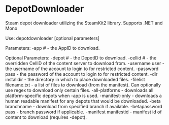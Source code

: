 DepotDownloader
===============

Steam depot downloader utilizing the SteamKit2 library. Supports .NET and Mono

Use: depotdownloader <parameters> [optional parameters]

Parameters:
  -app #        - the AppID to download.

Optional Parameters:
  -depot #      - the DepotID to download.
  -cellid #     - the overridden CellID of the content server to download from.
  -username user      - the username of the account to login to for restricted content.
  -password pass      - the password of the account to login to for restricted content.
  -dir installdir     - the directory in which to place downloaded files.
  -filelist filename.txt    - a list of files to download (from the manifest). Can optionally use regex to download only certain files.
  -all-platforms      - downloads all platform-specific depots when -app is used.
  -manifest-only      - downloads a human readable manifest for any depots that would be downloaded.
  -beta branchname    - download from specified branch if available.
  -betapassword pass  - branch password if applicable.
  -manifest manifestid  - manifest id of content to download (requires -depot).
